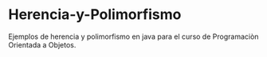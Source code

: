 # Herencia-y-Polimorfismo
Ejemplos de herencia y polimorfismo en java para el curso de Programaciòn Orientada a Objetos.
